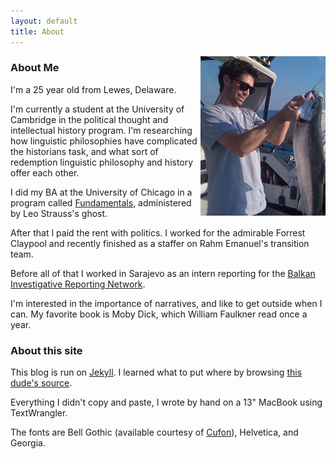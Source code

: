 ```yaml
---
layout: default
title: About
---
```


<img src="/images/bio_photo.jpg" style="float:right;"/>

<h3>About Me</h3>

I'm a 25 year old from Lewes, Delaware.

I'm currently a student at the University of Cambridge in the political thought and intellectual history program. I'm researching how linguistic philosophies have complicated the historians task, and what sort of redemption linguistic philosophy and history offer each other.

I did my BA at the University of Chicago in a program called [Fundamentals](http://fundamentals.uchicago.edu/Welcome.html), administered by Leo Strauss's ghost.

After that I paid the rent with politics. I worked for the admirable Forrest Claypool and recently finished as a staffer on Rahm Emanuel's transition team.

Before all of that I worked in Sarajevo as an intern reporting for the [Balkan Investigative Reporting Network](http://www.balkaninsight.com/en/page/all-balkans-home).

I'm interested in the importance of narratives, and like to get outside when I can. My favorite book is Moby Dick, which William Faulkner read once a year.

<h3>About this site</h3>

This blog is run on [Jekyll](https://github.com/mojombo/jekyll). I learned what to put where by browsing [this dude's source](https://github.com/harperreed/harperreed-blog).

Everything I didn't copy and paste, I wrote by hand on a 13" MacBook using TextWrangler.

The fonts are Bell Gothic (available courtesy of [Cufon](http://cufon.shoqolate.com/generate/)), Helvetica, and Georgia.